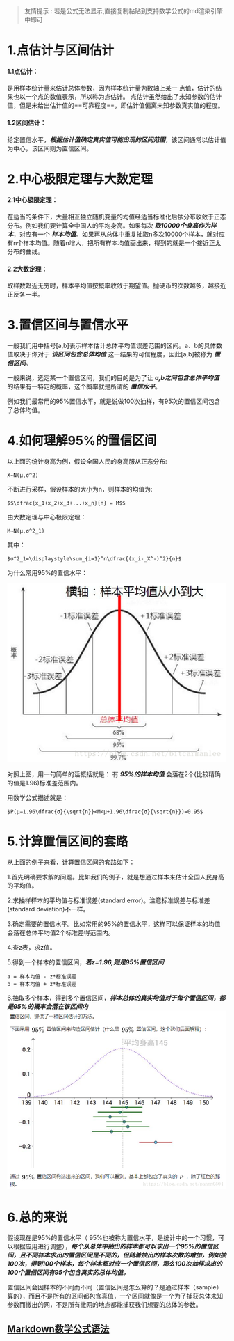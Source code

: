 > 友情提示 : 若是公式无法显示,直接复制黏贴到支持数学公式的md渲染引擎中即可
# 1.点估计与区间估计
#### 1.1点估计： 
是用样本统计量来估计总体参数，因为样本统计量为数轴上某一
点值，估计的结果也以一个点的数值表示，所以称为点估计。
点估计虽然给出了未知参数的估计值，但是未给出估计值的==可靠程度==，即估计值偏离未知参数真实值的程度。 
#### 1.2区间估计： 
给定置信水平，***根据估计值确定真实值可能出现的区间范围***，该区间通常以估计值为中心，该区间则为置信区间。

# 2.中心极限定理与大数定理
#### 2.1中心极限定理： 
在适当的条件下，大量相互独立随机变量的均值经适当标准化后依分布收敛于正态分布。例如我们要计算全中国人的平均身高。如果每次
***取10000个身高作为样本***，对应有一个
***样本均值***。如果再从总体中重复抽取n多次10000个样本，就对应有n个样本均值。随着n增大，把所有样本均值画出来，得到的就是一个接近正太分布的曲线。 
#### 2.2大数定理： 
取样数趋近无穷时，样本平均值按概率收敛于期望值。抛硬币的次数越多，越接近正反各一半。

# 3.置信区间与置信水平
一般我们用中括号[a,b]表示样本估计总体平均值误差范围的区间。a、b的具体数值取决于你对于
***该区间包含总体均值***
这一结果的可信程度，因此[a,b]被称为
***置信区间***。

一般来说，选定某一个置信区间，我们的目的是为了让
***a,b之间包含总体平均值***
的结果有一特定的概率，这个概率就是所谓的
***置信水平***。 

例如我们最常用的95%置信水平，就是说做100次抽样，有95次的置信区间包含了总体均值。
# 4.如何理解95%的置信区间
以上面的统计身高为例，假设全国人民的身高服从正态分布:

```
X∼N(μ,σ^2)
```

不断进行采样，假设样本的大小为n，则样本的均值为:


```
$$\dfrac{x_1+x_2+x_3+...+x_n}{n} = M$$
```


由大数定理与中心极限定理： 

```
M∼N(μ,σ^2_1)
```

其中：

```
$σ^2_1=\displaystyle\sum_{i=1}^n\dfrac{(x_i-_X^-)^2}{n}$
```

为什么常用95%的置信水平：

![image1](https://raw.githubusercontent.com/JohanWill/Blogs/master/Images/math/95%25%E7%BD%AE%E4%BF%A1%E5%8C%BA%E9%97%B4/zxqj1.jpg)

对照上图，用一句简单的话概括就是： 
有
***95%的样本均值***
会落在2个(比较精确的值是1.96)标准差范围内。

用数学公式描述就是： 

```
$P(μ−1.96\dfrac{σ}{\sqrt{n}}<M<μ+1.96\dfrac{σ}{\sqrt{n}})=0.95$
```
# 5.计算置信区间的套路
从上面的例子来看，计算置信区间的套路如下： 

1.首先明确要求解的问题。比如我们的例子，就是想通过样本来估计全国人民身高的平均值。 

2.求抽样样本的平均值与标准误差(standard error)。注意标准误差与标准差(standard deviation)不一样。

3.确定需要的置信水平。比如常用的95%的置信水平，这样可以保证样本的均值会落在总体平均值2个标准差得范围内。

4.查z表，求z值。 

5.得到一个样本的置信区间，***若z=1.96,则是95%置信区间***

    a = 样本均值 - z*标准误差 
    b = 样本均值 + z*标准误差

6.抽取多个样本，得到多个置信区间，***样本总体的真实均值对于每个置信区间，都是95%的概率会落在该区间内***   
![image2](https://raw.githubusercontent.com/JohanWill/Blogs/master/Images/math/95%25%E7%BD%AE%E4%BF%A1%E5%8C%BA%E9%97%B4/zxqj2.jpg)
# 6.总的来说
假设现在是95%的置信水平（ 95%也被称为置信水平，是统计中的一个习惯，可以根据应用进行调整），***每个从总体中抽出的样本都可以求出一个95%的置信区间，且不同样本求出的置信区间是不同的，但随着抽出的样本次数的增加，例如抽100次，得到100个样本，每个样本都对应一个置信区间，那么100次抽样求出的100个置信区间有95个包含真实的总体均值。***

置信区间会因样本的不同而不同（置信区间是怎么算的？是通过样本（sample）算的），而且不是所有的区间都包含真值，一个区间就像是一个为了捕获总体未知参数而撒出的网，不是所有撒网的地点都能捕获我们想要的总体的参数。






















## [Markdown数学公式语法](https://katex.org/docs/supported.html)
